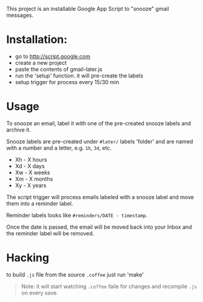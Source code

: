 This project is an installable Google App Script to "snooze" gmail messages.

# Installation:

- go to http://script.google.com
- create a new project
- paste the contents of gmail-later.js
- run the 'setup' function. it will pre-create the labels
- setup trigger for process every 15/30 min

# Usage

To snooze an email, label it with one of the pre-created snooze labels and
archive it.

Snooze labels are pre-created under `#later/` labels 'folder' and are named
with a number and a letter, e.g. `1h`, `3d`, etc.

* Xh - X hours
* Xd - X days
* Xw - X weeks
* Xm - X months
* Xy - X years

The script trigger will process emails labeled with a snooze label and move
them into a reminder label.

Reminder labels looks like `#reminders/DATE - timestamp`.

Once the date is passed, the email will be moved back into your Inbox and the
reminder label will be removed.

# Hacking

 to build `.js` file from the source `.coffee` just run 'make'
> Note: it will start watching `.coffee` faile for changes and recompile `.js`
> on every save.
